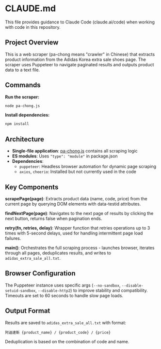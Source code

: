 # CLAUDE.md

This file provides guidance to Claude Code (claude.ai/code) when working with code in this repository.

## Project Overview

This is a web scraper (pa-chong means "crawler" in Chinese) that extracts product information from the Adidas Korea extra sale shoes page. The scraper uses Puppeteer to navigate paginated results and outputs product data to a text file.

## Commands

**Run the scraper:**
```bash
node pa-chong.js
```

**Install dependencies:**
```bash
npm install
```

## Architecture

- **Single-file application**: [pa-chong.js](pa-chong.js) contains all scraping logic
- **ES modules**: Uses `"type": "module"` in package.json
- **Dependencies**:
  - `puppeteer`: Headless browser automation for dynamic page scraping
  - `axios`, `cheerio`: Installed but not currently used in the code

## Key Components

**scrapePage(page)**: Extracts product data (name, code, price) from the current page by querying DOM elements with data-testid attributes.

**findNextPage(page)**: Navigates to the next page of results by clicking the next button, returns false when pagination ends.

**retry(fn, retries, delay)**: Wrapper function that retries operations up to 3 times with 5-second delays, used for handling intermittent page load failures.

**main()**: Orchestrates the full scraping process - launches browser, iterates through all pages, deduplicates results, and writes to `adidas_extra_sale_all.txt`.

## Browser Configuration

The Puppeteer instance uses specific args (`--no-sandbox`, `--disable-setuid-sandbox`, `--disable-http2`) to improve stability and compatibility. Timeouts are set to 60 seconds to handle slow page loads.

## Output Format

Results are saved to `adidas_extra_sale_all.txt` with format:
```
阿迪達斯 {product_name} / {product_code} / {price}
```

Deduplication is based on the combination of code and name.
